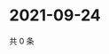 # 2021-09-24

共 0 条

<!-- BEGIN WEIBO -->
<!-- 最后更新时间 Fri Sep 24 2021 04:00:44 GMT+0800 (China Standard Time) -->

<!-- END WEIBO -->
